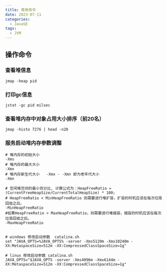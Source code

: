 ```yaml
---
title: 常用命令
date: 2023-07-11
categories:
  - JavaSE
tags:
  - JVM
---
```


## 操作命令

### 查看堆信息
```shell
jmap -heap pid
```

### 打印gc信息
```shell
jstat -gc pid milsec
```

### 查看堆内存中对象占用大小排序（前20名）
```shell
jmap -histo 7276 | head -n20
```



### 服务启动堆内存参数调整
```shell
# 堆内存的初始大小
-Xms 
# 堆内存的最大大小
-Xmx 
# 堆内存新生代大小   -Xmx - -Xmn 即为老年代大小
-Xmn 

# 空闲堆空间的最小百分比, 计算公式为：HeapFreeRatio =(CurrentFreeHeapSize/CurrentTotalHeapSize) * 100; 
# HeapFreeRatio < MinHeapFreeRatio 则需要进行堆扩容，扩容的时机应该在每次垃圾回收之后。
-MinHeapFreeRatio
#如果HeapFreeRatio > MaxHeapFreeRatio，则需要进行堆缩容，缩容的时机应该在每次垃圾回收之后。
-MaxHeapFreeRatio


# windows 修改启动参数  catalina.sh
set "JAVA_OPTS=%JAVA_OPTS% -server -Xms5120m -Xmx10240m -XX:MetaspaceSize=512m -XX:CompressedClassSpaceSize=1g"

# linux 修改启动参数 catalina.sh
JAVA_OPTS="$JAVA_OPTS -server -Xms4096m -Xmx6144m -XX:MetaspaceSize=512m -XX:CompressedClassSpaceSize=1g"

```


